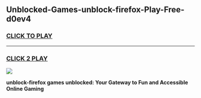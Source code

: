 
## Unblocked-Games-unblock-firefox-Play-Free-d0ev4
<h3>
<a href="https://premium76.site?title=unblock-firefox&ref=18A1">CLICK TO PLAY</a></h3>
<hr>

<h3>
<a href="https://premium76.site?title=unblock-firefox&ref=18A1">CLICK 2 PLAY</a>
  
</h3>

<a href="https://premium76.site?title=unblock-firefox&ref=18A1"><img src="https://clearcache.store/games.png"></a>


**unblock-firefox games unblocked: Your Gateway to Fun and Accessible Online Gaming**
